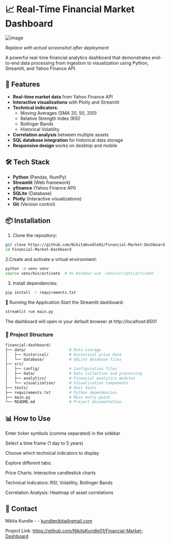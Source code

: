 # 📈 Real-Time Financial Market Dashboard

![image](https://github.com/user-attachments/assets/bb54a071-f46e-40f6-a7d0-408ef17c2f85)

 
*Replace with actual screenshot after deployment*

A powerful real-time financial analytics dashboard that demonstrates end-to-end data processing from ingestion to visualization using Python, Streamlit, and Yahoo Finance API.

## 🚀 Features

- **Real-time market data** from Yahoo Finance API
- **Interactive visualizations** with Plotly and Streamlit
- **Technical indicators**:
  - Moving Averages (SMA 20, 50, 200)
  - Relative Strength Index (RSI)
  - Bollinger Bands
  - Historical Volatility
- **Correlation analysis** between multiple assets
- **SQL database integration** for historical data storage
- **Responsive design** works on desktop and mobile

## 🛠️ Tech Stack

- **Python** (Pandas, NumPy)
- **Streamlit** (Web framework)
- **yfinance** (Yahoo Finance API)
- **SQLite** (Database)
- **Plotly** (Interactive visualizations)
- **Git** (Version control)

## 📦 Installation

1. Clone the repository:
```bash
git clone https://github.com/NikitaKundle01/Financial-Market-Dashboard.git
cd Financial-Market-Dashboard
```

2.Create and activate a virtual environment:
```bash
python -m venv venv
source venv/bin/activate  # On Windows use `venv\Scripts\activate`
```

3. Install dependencies:
```bash
pip install -r requirements.txt
```

🏃 Running the Application
Start the Streamlit dashboard:
```bash
streamlit run main.py
```
The dashboard will open in your default browser at http://localhost:8501

### 📂 Project Structure

```bash
financial-dashboard/
├── data/                   # Data storage
│   ├── historical/         # Historical price data
│   └── database/           # SQLite database files
├── src/
│   ├── config/             # Configuration files
│   ├── data/               # Data collection and processing
│   ├── analytics/          # Financial analytics modules
│   └── visualization/      # Visualization components
├── tests/                  # Unit tests
├── requirements.txt        # Python dependencies
├── main.py                 # Main entry point
└── README.md               # Project documentation
```

## 📊 How to Use
Enter ticker symbols (comma separated) in the sidebar

Select a time frame (1 day to 5 years)

Choose which technical indicators to display

Explore different tabs:

Price Charts: Interactive candlestick charts

Technical Indicators: RSI, Volatility, Bollinger Bands

Correlation Analysis: Heatmap of asset correlations

## 📧 Contact
Nikita Kundle -  - kundlenikita@gmail.com

Project Link: https://github.com/NikitaKundle01/Financial-Market-Dashboard



